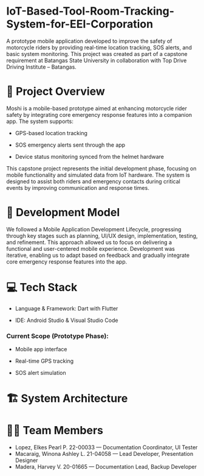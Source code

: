 # IoT-Based-Tool-Room-Tracking-System-for-EEI-Corporation
A prototype mobile application developed to improve the safety of motorcycle riders by providing real-time location tracking, SOS alerts, and basic system monitoring. This project was created as part of a capstone requirement at Batangas State University in collaboration with Top Drive Driving Institute – Batangas.



# 📱 Project Overview

Moshi is a mobile-based prototype aimed at enhancing motorcycle rider safety by integrating core emergency response features into a companion app. The system supports:

* GPS-based location tracking
  
* SOS emergency alerts sent through the app
  
* Device status monitoring synced from the helmet hardware
  
This capstone project represents the initial development phase, focusing on mobile functionality and simulated data from IoT hardware. The system is designed to assist both riders and emergency contacts during critical events by improving communication and response times.

# 🔧 Development Model

We followed a Mobile Application Development Lifecycle, progressing through key stages such as planning, UI/UX design, implementation, testing, and refinement. This approach allowed us to focus on delivering a functional and user-centered mobile experience. Development was iterative, enabling us to adapt based on feedback and gradually integrate core emergency response features into the app.

# 💻 Tech Stack

* Language & Framework: Dart with Flutter

* IDE: Android Studio & Visual Studio Code


### Current Scope (Prototype Phase):

* Mobile app interface

* Real-time GPS tracking

* SOS alert simulation

# 🏗️ System Architecture

# 🧑‍💻 Team Members

* Lopez, Elkes Pearl P. 22-00033 — Documentation Coordinator, UI Tester
* Macaraig, Winona Ashley L. 21-04058 — Lead Developer, Presentation Designer
* Madera, Harvey V. 20-01665 — Documentation Lead, Backup Developer
